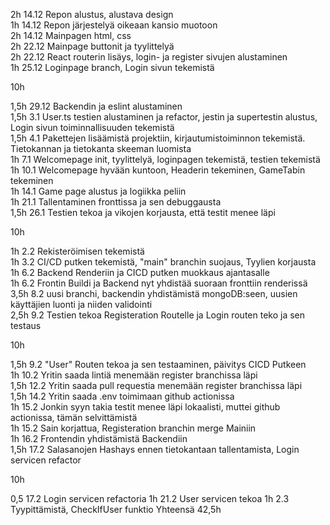 2h 14.12 Repon alustus, alustava design<br>
1h 14.12 Repon järjestelyä oikeaan kansio muotoon<br>
2h 14.12 Mainpagen html, css<br>
2h 22.12 Mainpage buttonit ja tyylittelyä<br>
2h 22.12 React routerin lisäys, login- ja register sivujen alustaminen<br>
1h 25.12 Loginpage branch, Login sivun tekemistä<br>

10h

1,5h 29.12 Backendin ja eslint alustaminen<br>
1,5h 3.1 User.ts testien alustaminen ja refactor, jestin ja supertestin alustus, Login sivun toiminnallisuuden tekemistä<br>
1,5h 4.1 Pakettejen lisäämistä projektiin, kirjautumistoiminnon tekemistä. Tietokannan ja tietokanta skeeman luomista<br>
1h   7.1 Welcomepage init, tyylittelyä, loginpagen tekemistä, testien tekemistä<br>
1h 10.1 Welcomepage hyvään kuntoon, Headerin tekeminen, GameTabin tekeminen<br>
1h 14.1 Game page alustus ja logiikka peliin<br>
1h    21.1  Tallentaminen fronttissa ja sen debuggausta <br>
1,5h  26.1  Testien tekoa ja vikojen korjausta, että testit menee läpi<br>

10h

1h 2.2 Rekisteröimisen tekemistä<br>
1h 3.2 CI/CD putken tekemistä, "main" branchin suojaus, Tyylien korjausta<br>
1h 6.2 Backend Renderiin ja CICD putken muokkaus ajantasalle<br>
1h 6.2 Frontin Buildi ja Backend nyt yhdistää suoraan fronttiin renderissä<br>
3,5h 8.2 uusi branchi, backendin yhdistämistä mongoDB:seen, uusien käyttäjien luonti ja niiden validointi<br>
2,5h 9.2 Testien tekoa Registeration Routelle ja Login routen teko ja sen testaus<br>

10h

1,5h 9.2 "User" Routen tekoa ja sen testaaminen, päivitys CICD Putkeen<br>
1h 10.2 Yritin saada lintiä menemään register branchissa läpi<br>
1,5h 12.2 Yritin saada pull requestia menemään register branchissa läpi<br>
1,5h 14.2 Yritin saada .env toimimaan github actionissa<br>
1h 15.2 Jonkin syyn takia testit menee läpi lokaalisti, muttei github actionissa, tämän selvittämistä<br>
1h 15.2 Sain korjattua, Registeration branchin merge Mainiin<br>
1h 16.2 Frontendin yhdistämistä Backendiin<br>
1,5h 17.2 Salasanojen Hashays ennen tietokantaan tallentamista, Login servicen refactor<br>

10h

0,5 17.2 Login servicen refactoria
1h  21.2 User servicen tekoa
1h  2.3 Tyypittämistä, CheckIfUser funktio
Yhteensä 42,5h
